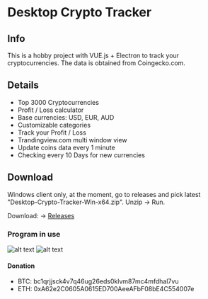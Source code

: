 # Desktop Crypto Tracker

## Info

This is a hobby project with VUE.js + Electron to track your cryptocurrencies. The data is obtained from Coingecko.com.

## Details

- Top 3000 Cryptocurrencies
- Profit / Loss calculator
- Base currencies: USD, EUR, AUD
- Customizable categories
- Track your Profit / Loss
- Trandingview.com multi window view
- Update coins data every 1 minute
- Checking every 10 Days for new currencies

## Download

Windows client only, at the moment, go to releases and pick latest "Desktop-Crypto-Tracker-Win-x64.zip". Unzip -> Run.

Download: -> [Releases](https://github.com/Escaflownevan/Desktop-Crypto-Tracker/releases)


### Program in use

![alt text](https://i.ibb.co/LR6bSWS/Clipboard02.jpg)
![alt text](https://i.ibb.co/T8hNk9f/Clipboard04.jpg)

#### Donation

- BTC: bc1qrjjsck4v7q46ug26eds0klvm87mc4mfdhal7vu
- ETH: 0xA62e2C0605A0615ED700AeeAFbF08bE4C554007e
